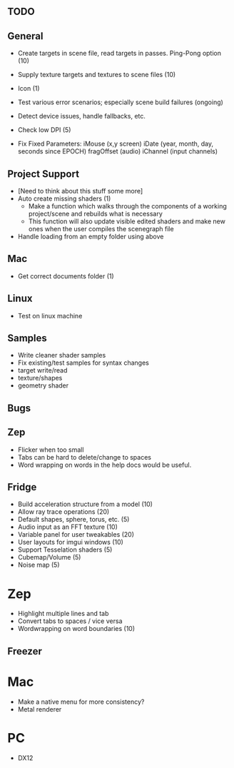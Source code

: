 TODO
----

## General
- Create targets in scene file, read targets in passes.  Ping-Pong option (10)
- Supply texture targets and textures to scene files (10)
- Icon (1)
- Test various error scenarios; especially scene build failures (ongoing)
- Detect device issues, handle fallbacks, etc.
- Check low DPI (5)

- Fix Fixed Parameters:
    iMouse (x,y screen)
    iDate (year, month, day, seconds since EPOCH)
    fragOffset (audio)
    iChannel (input channels)

## Project Support
- [Need to think about this stuff some more]
- Auto create missing shaders (1)
    - Make a function which walks through the components of a working project/scene and rebuilds what is necessary
    - This function will also update visible edited shaders and make new ones when the user compiles the scenegraph file
- Handle loading from an empty folder using above

## Mac
- Get correct documents folder (1)

## Linux
- Test on linux machine

## Samples
- Write cleaner shader samples
- Fix existing/test samples for syntax changes
-   target write/read
-   texture/shapes
-   geometry shader

Bugs
----
## Zep
- Flicker when too small
- Tabs can be hard to delete/change to spaces
- Word wrapping on words in the help docs would be useful.

Fridge
------
- Build acceleration structure from a model (10)
- Allow ray trace operations (20)
- Default shapes, sphere, torus, etc. (5)
- Audio input as an FFT texture (10)
- Variable panel for user tweakables (20)
- User layouts for imgui windows (10)
- Support Tesselation shaders (5)
- Cubemap/Volume (5)
- Noise map (5)
# Zep
- Highlight multiple lines and tab
- Convert tabs to spaces / vice versa
- Wordwrapping on word boundaries (10)

Freezer
-------
# Mac
- Make a native menu for more consistency?
- Metal renderer
# PC
- DX12
